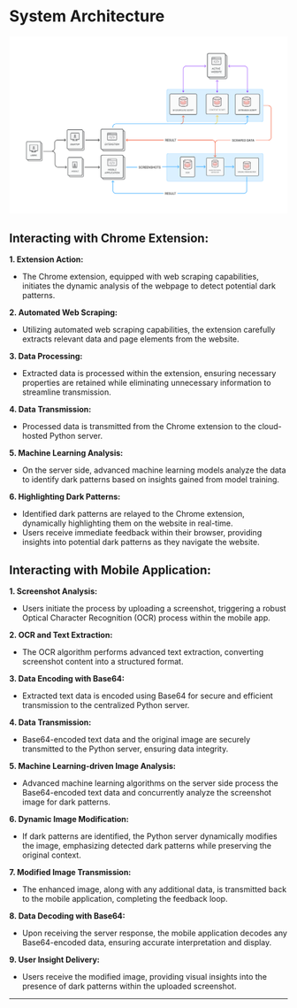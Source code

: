 # System Architecture

![Architecture](images/architecture.png)

## Interacting with Chrome Extension:

**1. Extension Action:**
   - The Chrome extension, equipped with web scraping capabilities, initiates the dynamic analysis of the webpage to detect potential dark patterns.

**2. Automated Web Scraping:**
   - Utilizing automated web scraping capabilities, the extension carefully extracts relevant data and page elements from the website.

**3. Data Processing:**
   - Extracted data is processed within the extension, ensuring necessary properties are retained while eliminating unnecessary information to streamline transmission.

**4. Data Transmission:**
   - Processed data is transmitted from the Chrome extension to the cloud-hosted Python server.

**5. Machine Learning Analysis:**
   - On the server side, advanced machine learning models analyze the data to identify dark patterns based on insights gained from model training.

**6. Highlighting Dark Patterns:**
   - Identified dark patterns are relayed to the Chrome extension, dynamically highlighting them on the website in real-time.
   - Users receive immediate feedback within their browser, providing insights into potential dark patterns as they navigate the website.

## Interacting with Mobile Application:

**1. Screenshot Analysis:**
   - Users initiate the process by uploading a screenshot, triggering a robust Optical Character Recognition (OCR) process within the mobile app.

**2. OCR and Text Extraction:**
   - The OCR algorithm performs advanced text extraction, converting screenshot content into a structured format.

**3. Data Encoding with Base64:**
   - Extracted text data is encoded using Base64 for secure and efficient transmission to the centralized Python server.

**4. Data Transmission:**
   - Base64-encoded text data and the original image are securely transmitted to the Python server, ensuring data integrity.

**5. Machine Learning-driven Image Analysis:**
   - Advanced machine learning algorithms on the server side process the Base64-encoded text data and concurrently analyze the screenshot image for dark patterns.

**6. Dynamic Image Modification:**
   - If dark patterns are identified, the Python server dynamically modifies the image, emphasizing detected dark patterns while preserving the original context.

**7. Modified Image Transmission:**
   - The enhanced image, along with any additional data, is transmitted back to the mobile application, completing the feedback loop.

**8. Data Decoding with Base64:**
   - Upon receiving the server response, the mobile application decodes any Base64-encoded data, ensuring accurate interpretation and display.

**9. User Insight Delivery:**
   - Users receive the modified image, providing visual insights into the presence of dark patterns within the uploaded screenshot.

<hr>

